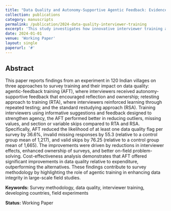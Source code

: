 ```yaml
---
title: "Data Quality and Autonomy-Supportive Agentic Feedback: Evidence from an Interviewer Training Experiment"
collection: publications
category: manuscripts   
permalink: /publication/2024-data-quality-interviewer-training
excerpt: 'This study investigates how innovative interviewer training approaches enhance data quality in large-scale household surveys in developing countries.'
date: 2024-01-01
venue: 'Working Paper'
layout: single
paperurl: '#'
---
```


## Abstract

This paper reports findings from an experiment in 120 Indian villages on three approaches to survey training and their impact on data quality: agentic-feedback training (AFT), where interviewers received autonomy-supportive feedback that encouraged reflection and ownership; retesting approach to training (RTA), where interviewers reinforced learning through repeated testing; and the standard restudying approach (RSA). Training interviewers using informative suggestions and feedback designed to strengthen agency, the AFT performed better in reducing outliers, missing values, and section or variable skips compared to RTA and RSA. Specifically, AFT reduced the likelihood of at least one data quality flag per survey by 36.6%, invalid missing responses by 55.3 (relative to a control group mean of 1,217), and valid skips by 76.25 (relative to a control group mean of 1,665). The improvements were driven by reductions in interviewer effects, enhanced ownership of surveys, and better on-field problem-solving. Cost-effectiveness analysis demonstrates that AFT offered significant improvements in data quality relative to expenditure, outperforming the alternatives. These findings contribute to survey methodology by highlighting the role of agentic training in enhancing data integrity in large-scale field studies.

**Keywords:** Survey methodology, data quality, interviewer training, developing countries, field experiments

**Status:** Working Paper